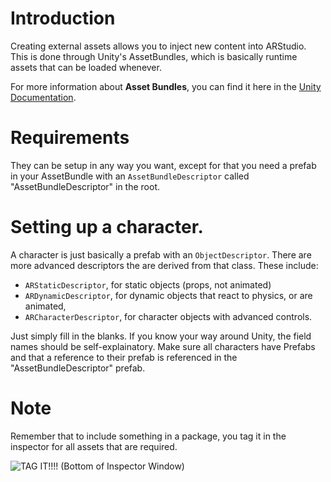 # Introduction

Creating external assets allows you to inject new content into ARStudio. This is done through Unity's AssetBundles, which is basically runtime assets that can be loaded whenever.

For more information about **Asset Bundles**, you can find it here in the [Unity Documentation](https://docs.unity3d.com/Manual/AssetBundlesIntro.html).

# Requirements

They can be setup in any way you want, except for that you need a prefab in your AssetBundle with an `AssetBundleDescriptor` called "AssetBundleDescriptor" in the root.

# Setting up a character.

A character is just basically a prefab with an `ObjectDescriptor`. There are more advanced descriptors the are derived from that class. These include:

* `ARStaticDescriptor`, for static objects (props, not animated)
* `ARDynamicDescriptor`, for dynamic objects that react to physics, or are animated,
* `ARCharacterDescriptor`, for character objects with advanced controls.

Just simply fill in the blanks. If you know your way around Unity, the field names should be self-explainatory.
Make sure all characters have Prefabs and that a reference to their prefab is referenced in the "AssetBundleDescriptor" prefab.

# Note

Remember that to include something in a package, you tag it in the inspector for all assets that are required.

![TAG IT!!!! (Bottom of Inspector Window)](https://i.imgur.com/wYYXgYZ.png)